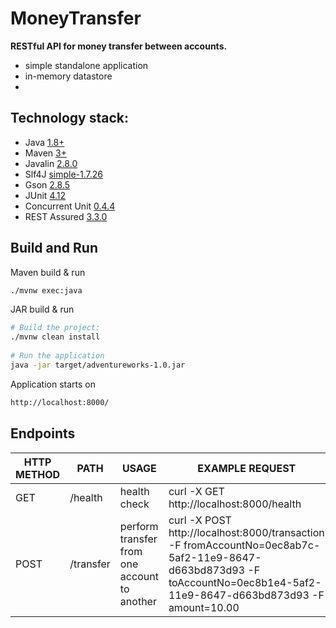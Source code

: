 # MoneyTransfer
**RESTful API for money transfer between accounts.**
 - simple standalone application
 - in-memory datastore
 - 

## Technology stack:
 - Java [1.8+](http://www.oracle.com/technetwork/java/javase/overview/index.html)
 - Maven [3+](https://maven.apache.org)
 - Javalin [2.8.0](https://javalin.io)
 - Slf4J [simple-1.7.26](https://www.slf4j.org)
 - Gson [2.8.5](https://github.com/google/gson)
 - JUnit [4.12](https://junit.org/junit4)
 - Concurrent Unit [0.4.4](https://github.com/jhalterman/concurrentunit)
 - REST Assured [3.3.0](https://github.com/rest-assured/rest-assured)
 
## Build and Run
Maven build & run
```sh
./mvnw exec:java
```

JAR build & run
```sh
# Build the project:
./mvnw clean install
 
# Run the application
java -jar target/adventureworks-1.0.jar
```

Application starts on 
```sh 
http://localhost:8000/
```

## Endpoints
| HTTP METHOD | PATH | USAGE | EXAMPLE REQUEST |
| ----------- | ------ | ------ | ------ |
| GET | /health | health check | curl -X GET http://localhost:8000/health |
| POST | /transfer | perform transfer from one account to another | curl -X POST http://localhost:8000/transaction -F fromAccountNo=0ec8ab7c-5af2-11e9-8647-d663bd873d93 -F toAccountNo=0ec8b1e4-5af2-11e9-8647-d663bd873d93 -F amount=10.00 |

